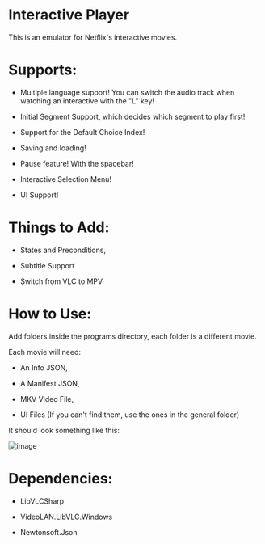 # Interactive Player
This is an emulator for Netflix's interactive movies.

# Supports:

* Multiple language support! You can switch the audio track when watching an interactive with the "L" key!

* Initial Segment Support, which decides which segment to play first!

* Support for the Default Choice Index!

* Saving and loading!

* Pause feature! With the spacebar!

* Interactive Selection Menu!

* UI Support!

# Things to Add:

* States and Preconditions,

* Subtitle Support

* Switch from VLC to MPV

# How to Use:

Add folders inside the programs directory, each folder is a different movie.

Each movie will need:

* An Info JSON,

* A Manifest JSON,

* MKV Video File,

* UI Files (If you can't find them, use the ones in the general folder)

It should look something like this:

![image](https://github.com/user-attachments/assets/660da037-9a18-4781-84c3-a4745a1afbe1)

# Dependencies:

* LibVLCSharp

* VideoLAN.LibVLC.Windows

* Newtonsoft.Json
